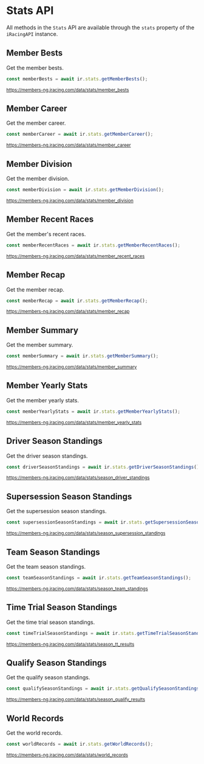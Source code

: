 # Stats API

All methods in the `Stats` API are available through the `stats` property of the `iRacingAPI` instance.

## Member Bests

Get the member bests.

```ts
const memberBests = await ir.stats.getMemberBests();
```
<sub>https://members-ng.iracing.com/data/stats/member_bests</sub>

## Member Career

Get the member career.

```ts
const memberCareer = await ir.stats.getMemberCareer();
```
<sub>https://members-ng.iracing.com/data/stats/member_career</sub>

## Member Division

Get the member division.

```ts
const memberDivision = await ir.stats.getMemberDivision();
```
<sub>https://members-ng.iracing.com/data/stats/member_division</sub>

## Member Recent Races

Get the member's recent races.

```ts
const memberRecentRaces = await ir.stats.getMemberRecentRaces();
```
<sub>https://members-ng.iracing.com/data/stats/member_recent_races</sub>

## Member Recap

Get the member recap.

```ts
const memberRecap = await ir.stats.getMemberRecap();
```
<sub>https://members-ng.iracing.com/data/stats/member_recap</sub>

## Member Summary

Get the member summary.

```ts
const memberSummary = await ir.stats.getMemberSummary();
```
<sub>https://members-ng.iracing.com/data/stats/member_summary</sub>

## Member Yearly Stats

Get the member yearly stats.

```ts
const memberYearlyStats = await ir.stats.getMemberYearlyStats();
```
<sub>https://members-ng.iracing.com/data/stats/member_yearly_stats</sub>

## Driver Season Standings

Get the driver season standings.

```ts
const driverSeasonStandings = await ir.stats.getDriverSeasonStandings();
```
<sub>https://members-ng.iracing.com/data/stats/season_driver_standings</sub>

## Supersession Season Standings

Get the supersession season standings.

```ts
const supersessionSeasonStandings = await ir.stats.getSupersessionSeasonStandings();
```
<sub>https://members-ng.iracing.com/data/stats/season_supersession_standings</sub>

## Team Season Standings

Get the team season standings.

```ts
const teamSeasonStandings = await ir.stats.getTeamSeasonStandings();
```
<sub>https://members-ng.iracing.com/data/stats/season_team_standings</sub>

## Time Trial Season Standings

Get the time trial season standings.

```ts
const timeTrialSeasonStandings = await ir.stats.getTimeTrialSeasonStandings();
```
<sub>https://members-ng.iracing.com/data/stats/season_tt_results</sub>

## Qualify Season Standings

Get the qualify season standings.

```ts
const qualifySeasonStandings = await ir.stats.getQualifySeasonStandings();
```
<sub>https://members-ng.iracing.com/data/stats/season_qualify_results</sub>

## World Records    

Get the world records.

```ts
const worldRecords = await ir.stats.getWorldRecords();
```
<sub>https://members-ng.iracing.com/data/stats/world_records</sub>